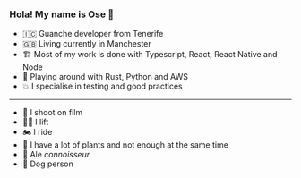 ### Hola! My name is Ose 👋

- 🇮🇨 Guanche developer from Tenerife
- 🇬🇧 Living currently in Manchester
- 🏗️ Most of my work is done with Typescript, React, React Native and Node
- 🏀 Playing around with Rust, Python and AWS
- 💥 I specialise in testing and good practices

---

- 📸 I shoot on film
- 🏋️‍♂️ I lift
- 🏍️ I ride
- 🌻 I have a lot of plants and not enough at the same time
- 🍻 Ale _connoisseur_
- 🐶 Dog person
